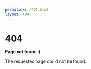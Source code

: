 ```yaml
---
permalink: /404.html
layout: 404
---
```



# 404

**Page not found :(**

The requested page could not be found.

